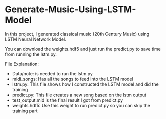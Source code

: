 # Generate-Music-Using-LSTM-Model
In this project, I generated classical music (20th Century Music) using LSTM Neural Network Model. 

You can download the weights.hdf5 and just run the predict.py to save time from running the lstm.py. 

File Explanation:

- Data/note: is needed to run the lstm.py
- midi_songs: Has all the songs to feed into the LSTM model
- lstm.py: This file shows how I constructed the LSTM model and did the training
- predict.py: This file creates a new song based on the lstm output
- test_output.mid is the final result I got from predict.py 
- weights.hdf5: Use this weight to run predict.py so you can skip the training part
